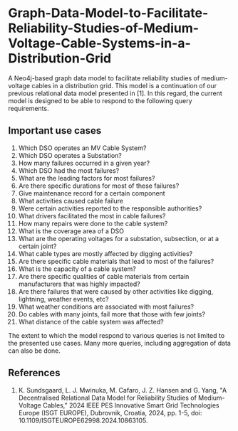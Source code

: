 # Graph-Data-Model-to-Facilitate-Reliability-Studies-of-Medium-Voltage-Cable-Systems-in-a-Distribution-Grid
A Neo4j-based graph data model to facilitate reliability studies of medium-voltage cables in a distribution grid. This model is a continuation of our previous relational data model presented in [1]. In this regard, the current model is designed to be able to respond to the following query requirements.

## Important use cases
1.	Which DSO operates an MV Cable System?
2.	Which DSO operates a Substation?
3.	How many failures occurred in a given year?
4.	Which DSO had the most failures?
5.	What are the leading factors for most failures?
6.	Are there specific durations for most of these failures?
7.	Give maintenance record for a certain component
8.	What activities caused cable failure
9.	Were certain activities reported to the responsible authorities?
10.	What drivers facilitated the most in cable failures?
11.	How many repairs were done to the cable system?
12.	What is the coverage area of a DSO
13.	What are the operating voltages for a substation, subsection, or at a certain joint?
14.	What cable types are mostly affected by digging activities?
15.	Are there specific cable materials that lead to most of the failures?
16.	What is the capacity of a cable system?
17.	Are there specific qualities of cable materials from certain manufacturers that was highly impacted?
18.	Are there failures that were caused by other activities like digging, lightning, weather events, etc?
19.	What weather conditions are associated with most failures?
20.	Do cables with many joints, fail more that those with few joints?
21.	What distance of the cable system was affected?

The extent to which the model respond to various queries is not limited to the presented use cases. Many more queries, including aggregation of data can also be done.

## References
1. K. Sundsgaard, L. J. Mwinuka, M. Cafaro, J. Z. Hansen and G. Yang, "A Decentralised Relational Data Model for Reliability Studies of Medium-Voltage Cables," 2024 IEEE PES Innovative Smart Grid Technologies Europe (ISGT EUROPE), Dubrovnik, Croatia, 2024, pp. 1-5, doi: 10.1109/ISGTEUROPE62998.2024.10863105.




